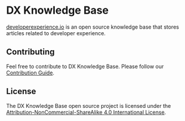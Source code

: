 # DX Knowledge Base

[developerexperience.io](https://developerexperience.io) is an open source knowledge base that stores articles related to developer experience.

## Contributing

Feel free to contribute to DX Knowledge Base. Please follow our [Contribution Guide](CONTRIBUTING.md).

## License

The DX Knowledge Base open source project is licensed under the [Attribution-NonCommercial-ShareAlike 4.0 International License](https://creativecommons.org/licenses/by-nc-sa/4.0/).
